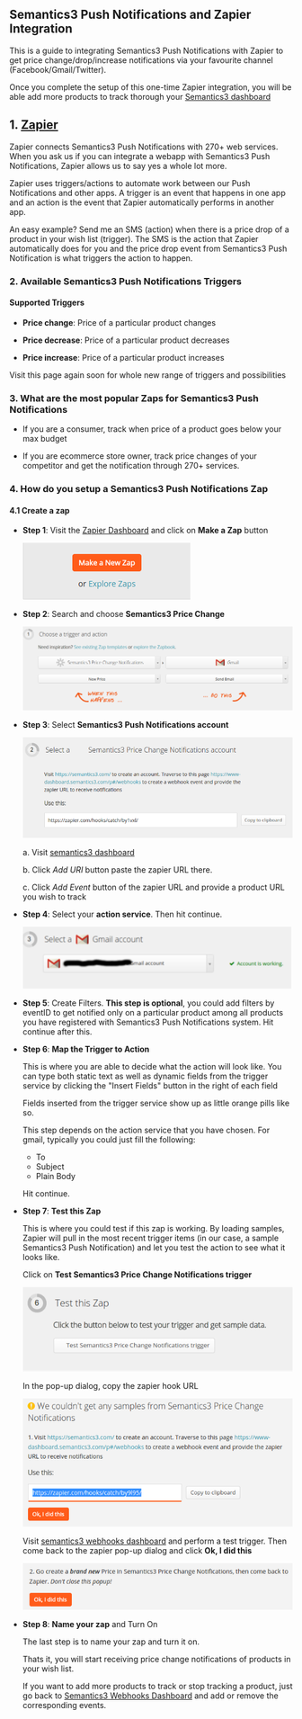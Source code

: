 ## Semantics3 Push Notifications and Zapier Integration

This is a guide to integrating Semantics3 Push Notifications with Zapier to get price 
change/drop/increase notifications via your favourite channel (Facebook/Gmail/Twitter).

Once you complete the setup of this one-time Zapier integration, you will be able add more products to track thorough your [Semantics3 dashboard](https://semantics3.com/dashboard/playground)


## 1. [Zapier](https://zapier.com)

Zapier connects Semantics3 Push Notifications with 270+ web services. When you ask us if you can
integrate a webapp with Semantics3 Push Notifications, Zapier allows us to say yes a whole lot more.

Zapier uses triggers/actions to automate work between our Push Notifications and other apps. A trigger is an
event that happens in one app and an action is the event that Zapier automatically performs in
another app.

An easy example? Send me an SMS (action) when there is a price drop of a product in your wish list (trigger). The SMS
is the action that Zapier automatically does for you and the price drop event from Semantics3 Push
Notification is what triggers the action to happen.

### 2. Available Semantics3 Push Notifications Triggers

#### Supported Triggers

*	**Price change**: Price of a particular product changes

*	**Price decrease**: Price of a particular product decreases

*	**Price increase**: Price of a particular product increases

Visit this page again soon for whole new range of triggers and possibilities

### 3. What are the most popular Zaps for Semantics3 Push Notifications

*	If you are a consumer, track when price of a product goes below your max budget

*	If you are ecommerce store owner, track price changes of your competitor and get
	the notification through 270+ services.

### 4. How do you setup a Semantics3 Push Notifications Zap

#### 4.1 Create a zap

* **Step 1**: Visit the [Zapier Dashboard](https://zapier.com/app/dashboard) and click on **Make a Zap** button

	![Make a Zap](/zapier_how_to/01_make_a_zap.png)

* **Step 2**: Search and choose **Semantics3 Price Change**

	![Choose trigger](/zapier_how_to/02_choose_trigger.png)

* **Step 3**: Select **Semantics3 Push Notifications account**

	![Select Semantics3 Push Notifications account](/zapier_how_to/03_select_semantics3_account.png)

	a. Visit [semantics3 dashboard](https://www-dashboard.semantics3.com/p#/webhooks)

	b. Click *Add URI* button paste the zapier URL there.

	c. Click *Add Event* button of the zapier URL and provide a product URL you wish to track

* **Step 4**: Select your **action service**. Then hit continue.

	![Select Action Service](/zapier_how_to/04_select_action_service.png)

* **Step 5**: Create Filters. **This step is optional**, you could add filters by eventID to get notified only on
  a particular product among all products you have registered with Semantics3 Push Notifications
  system. Hit continue after this.

* **Step 6**: **Map the Trigger to Action**

  This is where you are able to decide what the action will look like. You can type both static
  text as well as dynamic fields from the trigger service by clicking the "Insert Fields" button in
  the right of each field
  
  Fields inserted from the trigger service show up as little orange pills like so.
  
  This step depends on the action service that you have chosen. For gmail, typically you could just
  fill the following:
  
  - To
  - Subject
  - Plain Body
  
  Hit continue.

* **Step 7**: **Test this Zap**

  This is where you could test if this zap is working. By loading samples, Zapier will pull in the
  most recent trigger items (in our case, a sample Semantics3 Push Notification) and let you test
  the action to see what it looks like. 
  
  Click on **Test Semantics3 Price Change Notifications trigger**
  
  	![Test Semantics3 Price Change Notifications trigger](/zapier_how_to/06_test_this_zap.png)
  
  In the pop-up dialog, copy the zapier hook URL
  
  	![Copy hook URL](/zapier_how_to/07_copy_hook_url.png)
  
  Visit [semantics3 webhooks dashboard](https://www-dashboard.semantics3.com/p#/webhooks) and 
  perform a test trigger. Then come back to the zapier pop-up dialog and click **Ok, I did this**
  
  	![Test Semantics3 Trigger](/zapier_how_to/08_test_trigger_sem3.png)

* **Step 8**: **Name your zap** and Turn On

  The last step is to name your zap and turn it on.
  
  Thats it, you will start receiving price change notifications of products in your wish list.
  
  If you want to add more products to track or stop tracking a product, just go back to
  [Semantics3 Webhooks Dashboard](https://www-dashboard.semantics3.com/p#/webhooks) and add
  or remove the corresponding events.

